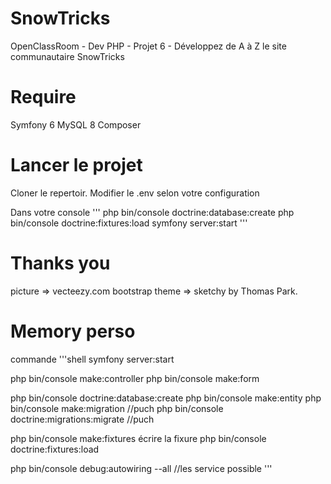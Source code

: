 # SnowTricks
 OpenClassRoom - Dev PHP - Projet 6 - Développez de A à Z le site communautaire SnowTricks

# Require
Symfony 6
MySQL 8
Composer

# Lancer le projet
Cloner le repertoir.
Modifier le .env selon votre configuration

Dans votre console 
'''
php bin/console doctrine:database:create
php bin/console doctrine:fixtures:load
symfony server:start
'''

# Thanks you
picture => vecteezy.com
bootstrap theme => sketchy by Thomas Park.



# Memory perso
commande 
'''shell
symfony server:start

php bin/console make:controller
php bin/console make:form

php bin/console doctrine:database:create
php bin/console make:entity
php bin/console make:migration   //puch
php bin/console doctrine:migrations:migrate     //puch

php bin/console make:fixtures
écrire la fixure
php bin/console doctrine:fixtures:load

php bin/console debug:autowiring --all //les service possible
'''